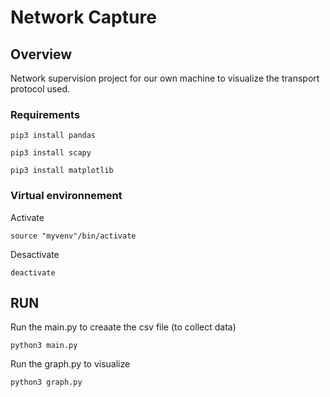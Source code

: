 # Network Capture

## Overview

Network supervision project for our own machine to visualize the transport protocol used.

### Requirements

`pip3 install pandas`

`pip3 install scapy`

`pip3 install matplotlib`

### Virtual environnement

Activate

`source "myvenv"/bin/activate`

Desactivate

`deactivate`

## RUN

Run the main.py to creaate the csv file (to collect data)

`python3 main.py`

Run the graph.py to visualize

`python3 graph.py`
